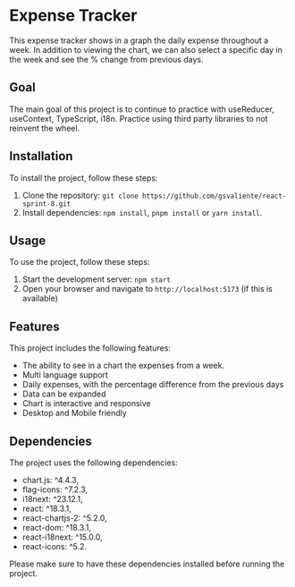 # Expense Tracker

This expense tracker shows in a graph the daily expense throughout a week. In addition to viewing the chart, we can also select a specific day in the week and see the % change from previous days.

## Goal

The main goal of this project is to continue to practice with useReducer, useContext, TypeScript, i18n. Practice using third party libraries to not reinvent the wheel.

## Installation

To install the project, follow these steps:

1. Clone the repository: `git clone https://github.com/gsvaliente/react-sprint-8.git`
2. Install dependencies: `npm install`, `pnpm install` or `yarn install`.

## Usage

To use the project, follow these steps:

1. Start the development server: `npm start`
2. Open your browser and navigate to `http://localhost:5173` (if this is available)

## Features

This project includes the following features:

- The ability to see in a chart the expenses from a week.
- Multi language support
- Daily expenses, with the percentage difference from the previous days
- Data can be expanded
- Chart is interactive and responsive
- Desktop and Mobile friendly

## Dependencies

The project uses the following dependencies:

- chart.js: ^4.4.3,
- flag-icons: ^7.2.3,
- i18next: ^23.12.1,
- react: ^18.3.1,
- react-chartjs-2: ^5.2.0,
- react-dom: ^18.3.1,
- react-i18next: ^15.0.0,
- react-icons: ^5.2.

Please make sure to have these dependencies installed before running the project.
